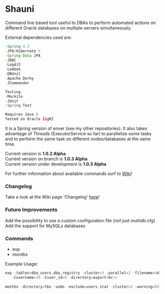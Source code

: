 # **Shauni**
Command line based tool useful to DBAs to perform automated actions on different Oracle databases on multiple servers simultaneously.

External dependencies used are:  
```java
-Spring 4.3
-JPA/Hibernate 5
-Spring Data JPA
-JDBC
-Log4J2
-Lombok
-DBUnit
-Apache Derby
-JCommander

Testing
-Mockito
-JUnit
-Spring Test

Requires Java 8  
Tested on Oracle 11gR2  
```

It is a Spring version of enver (see my other repositories).  It also takes advantage of Threads (ExecutorService so far) to parallelize some tasks and to perform the same task on different nodes/databases at the same time.  

Current version is **1.0.2 Alpha**  
Current version on branch is **1.0.3 Alpha**  
Current version under development is **1.0.3 Alpha**  

For further information about available commands surf to [Wiki](https://github.com/Shaunyl/shauni/wiki/Commands)!  

### **Changelog**  
Take a look at the Wiki page 'Changelog' [here](https://github.com/Shaunyl/shauni/wiki/Change-Log)!  
 
### **Future Improvements**<br/>
Add the possibility to use a custom configuration file (not just multidb.cfg)<br/>
Add the support for MySQLs databases<br/>

### **Commands**  
* exp
* montbs
  
Example Usage:<br/>
```java
exp -tables=dba_users,dba_registry -cluster=3 -parallel=2 -filename=%d-%t_[%n-%w%u] \  
   -Cusername=30 -Cuser_id=9 -directory=export<br/>
   
montbs -directory=tbs -undo -exclude=users,stat -cluster=2 -warning=60 -auto
```
